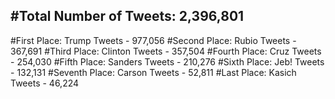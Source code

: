 #Total Number of Tweets: 2,396,801 
---
#First Place: Trump Tweets - 977,056
#Second Place: Rubio Tweets - 367,691
#Third Place: Clinton Tweets - 357,504
#Fourth Place: Cruz Tweets - 254,030
#Fifth Place: Sanders Tweets - 210,276
#Sixth Place: Jeb! Tweets - 132,131
#Seventh Place: Carson Tweets - 52,811
#Last Place: Kasich Tweets - 46,224
